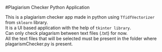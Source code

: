 #Plagiarism Checker Python Application

This is a plagiarism checker app made in python using `TfidfVectorizer` from `sklearn` library.  
It is a UI based application with the help of `tkinter library`.  
Can only check plagarism between text files (.txt) for now.  
All the text files that will be selected must be present in the folder where plagarismChecker.py is present.  
